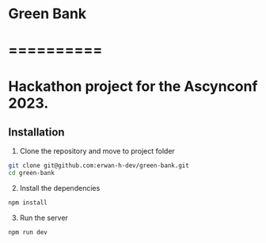 # Green Bank
# ==========

# Hackathon project for the Ascynconf 2023.

## Installation
1. Clone the repository and move to project folder
```bash
git clone git@github.com:erwan-h-dev/green-bank.git
cd green-bank
```

2. Install the dependencies
```bash	
npm install
```

3. Run the server
```bash
npm run dev
```